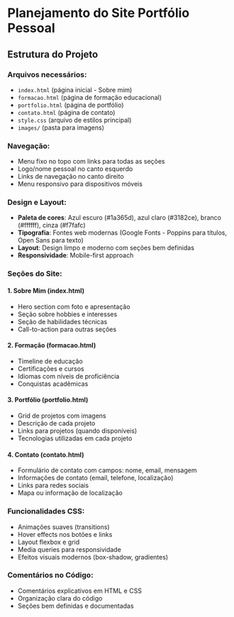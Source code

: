 # Planejamento do Site Portfólio Pessoal

## Estrutura do Projeto

### Arquivos necessários:
- `index.html` (página inicial - Sobre mim)
- `formacao.html` (página de formação educacional)
- `portfolio.html` (página de portfólio)
- `contato.html` (página de contato)
- `style.css` (arquivo de estilos principal)
- `images/` (pasta para imagens)

### Navegação:
- Menu fixo no topo com links para todas as seções
- Logo/nome pessoal no canto esquerdo
- Links de navegação no canto direito
- Menu responsivo para dispositivos móveis

### Design e Layout:
- **Paleta de cores**: Azul escuro (#1a365d), azul claro (#3182ce), branco (#ffffff), cinza (#f7fafc)
- **Tipografia**: Fontes web modernas (Google Fonts - Poppins para títulos, Open Sans para texto)
- **Layout**: Design limpo e moderno com seções bem definidas
- **Responsividade**: Mobile-first approach

### Seções do Site:

#### 1. Sobre Mim (index.html)
- Hero section com foto e apresentação
- Seção sobre hobbies e interesses
- Seção de habilidades técnicas
- Call-to-action para outras seções

#### 2. Formação (formacao.html)
- Timeline de educação
- Certificações e cursos
- Idiomas com níveis de proficiência
- Conquistas acadêmicas

#### 3. Portfólio (portfolio.html)
- Grid de projetos com imagens
- Descrição de cada projeto
- Links para projetos (quando disponíveis)
- Tecnologias utilizadas em cada projeto

#### 4. Contato (contato.html)
- Formulário de contato com campos: nome, email, mensagem
- Informações de contato (email, telefone, localização)
- Links para redes sociais
- Mapa ou informação de localização

### Funcionalidades CSS:
- Animações suaves (transitions)
- Hover effects nos botões e links
- Layout flexbox e grid
- Media queries para responsividade
- Efeitos visuais modernos (box-shadow, gradientes)

### Comentários no Código:
- Comentários explicativos em HTML e CSS
- Organização clara do código
- Seções bem definidas e documentadas

